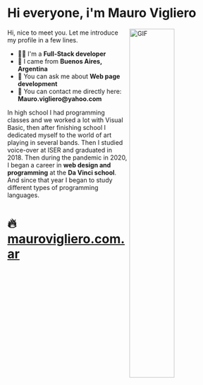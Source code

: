 # Hi everyone, i'm Mauro Vigliero 
<img align="right" alt="GIF" src="https://github.com/abhisheknaiidu/abhisheknaiidu/blob/master/code.gif?raw=true" width="45%" />
<p width="45%">
Hi, nice to meet you. Let me introduce my profile in a few lines.
  <ul>
    <li>👨‍🔧 I'm a <b>Full-Stack developer</b></li>
    <li>📍 I came from <b>Buenos Aires, Argentina</b></li>
    <li>💬 You can ask me about <b>Web page development</b></li>
    <li>📮 You can contact me directly here: <b>Mauro.vigliero@yahoo.com</b>
  </ul>
In high school I had programming classes and we worked a lot with Visual Basic, then after finishing school I dedicated myself to the world of art playing in several bands. Then I studied voice-over at ISER and graduated in 2018. Then during the pandemic in 2020, I began a career in <b>web design and programming</b> at the <b>Da Vinci school</b>. And since that year I began to study different types of programming languages.
</p>

<h1 align="left">🔥 <a href="https://www.maurovigliero.com.ar/" target="_blanck">maurovigliero.com.ar</a></h1>
